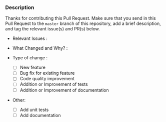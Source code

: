 ### Description

Thanks for contributing this Pull Request. Make sure that you send in this Pull Request to the `master` branch of this repository, add a brief description, and tag the relevant issue(s) and PR(s) below.

- Relevant Issues :

- What Changed and Why? :

- Type of change :
  - [ ] New feature
  - [ ] Bug fix for existing feature
  - [ ] Code quality improvement
  - [ ] Addition or Improvement of tests
  - [ ] Addition or Improvement of documentation

- Other:
  - [ ] Add unit tests
  - [ ] Add documentation
